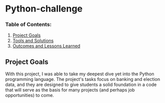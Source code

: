 
# Python-challenge
### Table of Contents:

 1. [Project Goals](#project-goals)
 2. [Tools and Solutions](#tools-and-solutions)
 3. [Outcomes and Lessons Learned](#my-results)


## Project Goals
With this project, I was able to take my deepest dive yet into the Python programming language. The project's tasks focus on banking and election data, and they are designed to give students a solid foundation in a code that will serve as the basis for many projects (and perhaps job opportunities) to come. 





